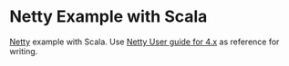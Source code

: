# Netty Example with Scala

[Netty](http://netty.io/index.html) example with Scala. Use [Netty User guide for 4.x](http://netty.io/wiki/user-guide-for-4.x.html) as reference for writing.


